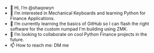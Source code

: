 - 👋 Hi, I’m @shaqowyn
- 👀 I’m interested in Mechanical Keyboards and learning Python for Finance Applications.
- 🌱 I’m currently learning the basics of GitHub so I can flash the right software for the custom numpad I'm building using ZMK.
- 💞️ I’m looking to collaborate on cool Python Finance projects in the future.
- 📫 How to reach me: DM me

<!---
shaqowyn/shaqowyn is a ✨ special ✨ repository because its `README.md` (this file) appears on your GitHub profile.
You can click the Preview link to take a look at your changes.
--->
